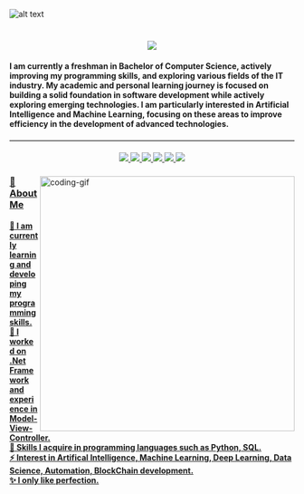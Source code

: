 ![alt text](https://i.pinimg.com/originals/13/45/50/13455040862ac9b8e465185878838cf1.gif)
<!-- Greeting -->
<h1 align="center">
    <img src="https://readme-typing-svg.herokuapp.com/?font=Righteous&size=35&center=true&vCenter=true&width=500&height=70&duration=4000&lines=Hi+Everyone!+👋;+I'm+Rafi+Eka+Pramatya!;" />
</h1>


<h4 align="left">I am currently a freshman in Bachelor of Computer Science, actively improving my programming skills, and exploring various fields of the IT industry. My academic and personal learning journey is focused on building a solid foundation in software development while actively exploring emerging technologies. I am particularly interested in Artificial Intelligence and Machine Learning, focusing on these areas to improve efficiency in the development of advanced technologies.</h4>
<hr style="border: none; border-top: 1px solid #ccc; margin: 20px 0;">
<div align="center"> 
  <a href="rafiekapramatya@gmail.com">
    <img src="https://img.shields.io/badge/Gmail-333333?style=for-the-badge&logo=gmail&logoColor=red" />
  </a>
  <a href="www.linkedin.com/in/rafi-eka-pramatya-09b157319">
    <img src="https://img.shields.io/badge/LinkedIn-0077B5?style=for-the-badge&logo=linkedin&logoColor=white" target="_blank" />
  </a>
  <a href="https://www.instagram.com/raafiiekp_/">
  <img src="https://img.shields.io/badge/Instagram-E4405F?style=for-the-badge&logo=instagram&logoColor=white" />
  </a>
  <a href="">
  <img src="https://img.shields.io/badge/TikTok-000000?style=for-the-badge&logo=tiktok&logoColor=white">
  </a>
  <a href="https://www.youtube.com/@shandregaz">
  <img src="https://img.shields.io/badge/YouTube-FF0000?style=for-the-badge&logo=youtube&logoColor=white">
  </a>
  <a href="https://open.spotify.com/user/31dedbv6b72hgdkgw6h36bihvfpy">
  <img src="https://img.shields.io/badge/Spotify-1ED760?&style=for-the-badge&logo=spotify&logoColor=white">
  
</div>

<img align="right" alt="coding-gif" width="450" src="https://raw.githubusercontent.com/JoshuaThadi/JoshuaThadi/88e65e8a3620ad490cfb3f561f6e192730d88eb0/transparent_gitgif.gif">
<h3 align="left">💫 About Me</h3>
<h4> 
  🌱 I am currently learning and developing my programming skills.</br>
 🔭 I worked on .Net Framework and experience in Model-View-Controller.</br>
 💬 Skills I acquire in programming languages such as Python, SQL.</br>
 ⚡ Interest in Artifical Intelligence, Machine Learning, Deep Learning, Data Science, Automation, BlockChain development.</br>
 ✨ I only like perfection.</h4> <div align="left"> 







<!--
**Shandregaz/Shandregaz** is a ✨ _special_ ✨ repository because its `README.md` (this file) appears on your GitHub profile.

Here are some ideas to get you started:

- 🔭 I’m currently working on ...
- 🌱 I’m currently learning ...
- 👯 I’m looking to collaborate on ...
- 🤔 I’m looking for help with ...
- 💬 Ask me about ...
- 📫 How to reach me: ...
- 😄 Pronouns: ...
- ⚡ Fun fact: ...
-->

